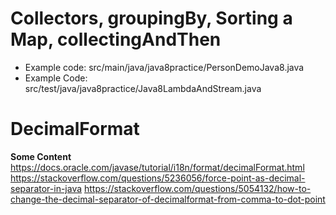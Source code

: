 # Collectors, groupingBy, Sorting a Map, collectingAndThen
- Example code: src/main/java/java8practice/PersonDemoJava8.java
- Example Code: src/test/java/java8practice/Java8LambdaAndStream.java

# DecimalFormat
**Some Content**
https://docs.oracle.com/javase/tutorial/i18n/format/decimalFormat.html
https://stackoverflow.com/questions/5236056/force-point-as-decimal-separator-in-java
https://stackoverflow.com/questions/5054132/how-to-change-the-decimal-separator-of-decimalformat-from-comma-to-dot-point
